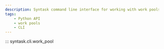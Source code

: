 ```yaml
---
description: Syntask command line interface for working with work pools.
tags:
    - Python API
    - work pools
    - CLI
---
```


::: syntask.cli.work_pool
